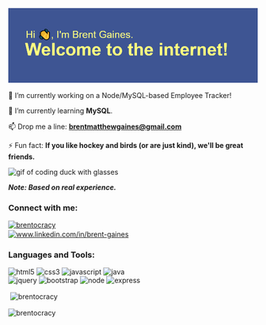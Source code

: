 <img src="https://raw.githubusercontent.com/brentocracy/brentocracy/main/header.png" alt="introductory banner">

🔭 I’m currently working on a Node/MySQL-based Employee Tracker!

🌱 I’m currently learning **MySQL**.

📫 Drop me a line: **brentmatthewgaines@gmail.com**

⚡ Fun fact: **If you like hockey and birds (or are just kind), we'll be great friends.**

<img src="https://media.giphy.com/media/RbDKaczqWovIugyJmW/giphy.gif?cid=ecf05e47dsvge87d0gumxhzriyqx961wjdio8hyglh2byzt8&rid=giphy.gif&ct=g" alt="gif of coding duck with glasses" />

***Note: Based on real experience.***


<h3 align="left">Connect with me:</h3>
<p align="left">
<p align="left"> <a href="https://twitter.com/brentocracy" target="blank"><img src="https://img.shields.io/twitter/follow/brentocracy?logo=twitter&style=for-the-badge" alt="brentocracy" </p></a><br>
<a href="https://linkedin.com/in/brent-gaines" target="blank"><img align="center" src="https://img.shields.io/badge/LinkedIn-0077B5?style=for-the-badge&logo=linkedin&logoColor=white" alt="www.linkedin.com/in/brent-gaines"/></a>
</p>

<h3 align="left">Languages and Tools:</h3>
<p align="left"><img src="https://img.shields.io/badge/HTML5-E34F26?style=for-the-badge&logo=html5&logoColor=white" alt="html5"/> <img src="https://img.shields.io/badge/CSS3-1572B6?style=for-the-badge&logo=css3&logoColor=white" alt="css3"/> <img src="https://img.shields.io/badge/JavaScript-F7DF1E?style=for-the-badge&logo=javascript&logoColor=black" alt="javascript"/> <img src="https://img.shields.io/badge/Java-ED8B00?style=for-the-badge&logo=java&logoColor=white" alt="java"/> <br>
 <img src="https://img.shields.io/badge/jQuery-0769AD?style=for-the-badge&logo=jquery&logoColor=white" alt="jquery"/> <img src="https://img.shields.io/badge/Bootstrap-563D7C?style=for-the-badge&logo=bootstrap&logoColor=white" alt="bootstrap"/> <img src="https://img.shields.io/badge/Node.js-43853D?style=for-the-badge&logo=node.js&logoColor=white" alt="node"/> <img src="https://img.shields.io/badge/Express.js-404D59?style=for-the-badge" alt="express"/>
</p>
  
<p>&nbsp;<img align="center" src="https://github-readme-streak-stats.herokuapp.com/?user=brentocracy&count_private=true&show_icons=true&theme=yeblu" alt="brentocracy" /></p>

<p><img align="center" src="https://github-readme-stats.vercel.app/api?username=brentocracy&theme=yeblu" alt="brentocracy" /></p>

